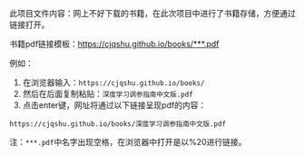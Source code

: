 此项目文件内容：网上不好下载的书籍，在此次项目中进行了书籍存储，方便通过链接打开。

书籍pdf链接模板：<https://cjqshu.github.io/books/***.pdf>

例如：

1. 在浏览器输入：`https://cjqshu.github.io/books/`
2. 然后在后面复制粘贴：`深度学习调参指南中文版.pdf`
3. 点击enter键，网址将通过以下链接呈现pdf的内容：

```url
https://cjqshu.github.io/books/深度学习调参指南中文版.pdf
```

注：`***.pdf`中名字出现空格，在浏览器中打开是以%20进行链接。
